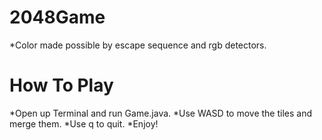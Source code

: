 # 2048Game
*Color made possible by escape sequence and rgb detectors.

# How To Play
*Open up Terminal and run Game.java.
*Use WASD to move the tiles and merge them.
*Use q to quit.
*Enjoy!
